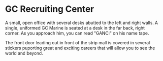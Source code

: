 # GC Recruiting Center

A small, open office with several desks abutted to the left and right walls. A single, uniformed GC Marine is seated at a desk in the far back, right corner. As you approach him, you can read "GANCI" on his name tape.

The front door leading out in front of the strip mall is covered in several stickers puporting great and exciting careers that will allow you to see the world and beyond.

